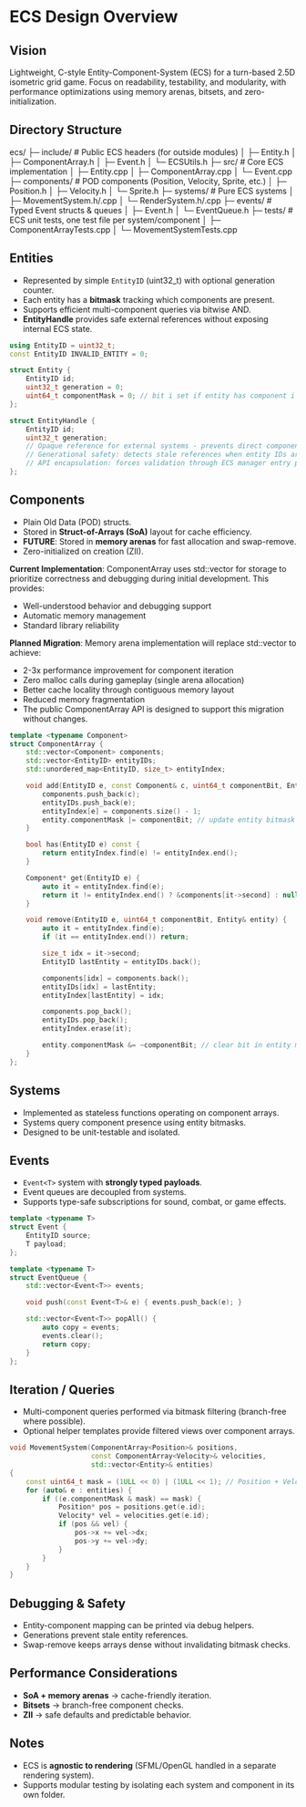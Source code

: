 # ECS Design Overview

## Vision
Lightweight, C-style Entity-Component-System (ECS) for a turn-based 2.5D isometric grid game. 
Focus on readability, testability, and modularity, with performance optimizations using memory arenas, bitsets, and zero-initialization.

## Directory Structure

ecs/
├─ include/          # Public ECS headers (for outside modules)
│   ├─ Entity.h
│   ├─ ComponentArray.h
│   ├─ Event.h
│   └─ ECSUtils.h
├─ src/              # Core ECS implementation
│   ├─ Entity.cpp
│   ├─ ComponentArray.cpp
│   └─ Event.cpp
├─ components/       # POD components (Position, Velocity, Sprite, etc.)
│   ├─ Position.h
│   ├─ Velocity.h
│   └─ Sprite.h
├─ systems/          # Pure ECS systems
│   ├─ MovementSystem.h/.cpp
│   └─ RenderSystem.h/.cpp
├─ events/           # Typed Event structs & queues
│   ├─ Event.h
│   └─ EventQueue.h
├─ tests/            # ECS unit tests, one test file per system/component
│   ├─ ComponentArrayTests.cpp
│   └─ MovementSystemTests.cpp

## Entities
- Represented by simple `EntityID` (uint32_t) with optional generation counter.
- Each entity has a **bitmask** tracking which components are present.
- Supports efficient multi-component queries via bitwise AND.
- **EntityHandle** provides safe external references without exposing internal ECS state.

```cpp
using EntityID = uint32_t;
const EntityID INVALID_ENTITY = 0;

struct Entity {
    EntityID id;
    uint32_t generation = 0;
    uint64_t componentMask = 0; // bit i set if entity has component i
};

struct EntityHandle {
    EntityID id;
    uint32_t generation;
    // Opaque reference for external systems - prevents direct component mask access
    // Generational safety: detects stale references when entity IDs are reused
    // API encapsulation: forces validation through ECS manager entry points
};
```

## Components
- Plain Old Data (POD) structs.
- Stored in **Struct-of-Arrays (SoA)** layout for cache efficiency.
- **FUTURE**: Stored in **memory arenas** for fast allocation and swap-remove.
- Zero-initialized on creation (ZII).

**Current Implementation**: ComponentArray uses std::vector for storage to prioritize 
correctness and debugging during initial development. This provides:
- Well-understood behavior and debugging support
- Automatic memory management  
- Standard library reliability

**Planned Migration**: Memory arena implementation will replace std::vector to achieve:
- 2-3x performance improvement for component iteration
- Zero malloc calls during gameplay (single arena allocation)
- Better cache locality through contiguous memory layout
- Reduced memory fragmentation
- The public ComponentArray API is designed to support this migration without changes.

```cpp
template <typename Component>
struct ComponentArray {
    std::vector<Component> components;
    std::vector<EntityID> entityIDs;
    std::unordered_map<EntityID, size_t> entityIndex;

    void add(EntityID e, const Component& c, uint64_t componentBit, Entity& entity) {
        components.push_back(c);
        entityIDs.push_back(e);
        entityIndex[e] = components.size() - 1;
        entity.componentMask |= componentBit; // update entity bitmask
    }

    bool has(EntityID e) const {
        return entityIndex.find(e) != entityIndex.end();
    }

    Component* get(EntityID e) {
        auto it = entityIndex.find(e);
        return it != entityIndex.end() ? &components[it->second] : nullptr;
    }

    void remove(EntityID e, uint64_t componentBit, Entity& entity) {
        auto it = entityIndex.find(e);
        if (it == entityIndex.end()) return;

        size_t idx = it->second;
        EntityID lastEntity = entityIDs.back();

        components[idx] = components.back();
        entityIDs[idx] = lastEntity;
        entityIndex[lastEntity] = idx;

        components.pop_back();
        entityIDs.pop_back();
        entityIndex.erase(it);

        entity.componentMask &= ~componentBit; // clear bit in entity mask
    }
};
```

## Systems
- Implemented as stateless functions operating on component arrays.
- Systems query component presence using entity bitmasks.
- Designed to be unit-testable and isolated.

## Events
- `Event<T>` system with **strongly typed payloads**.
- Event queues are decoupled from systems.
- Supports type-safe subscriptions for sound, combat, or game effects.

```cpp
template <typename T>
struct Event {
    EntityID source;
    T payload;
};

template <typename T>
struct EventQueue {
    std::vector<Event<T>> events;

    void push(const Event<T>& e) { events.push_back(e); }

    std::vector<Event<T>> popAll() {
        auto copy = events;
        events.clear();
        return copy;
    }
};
```

## Iteration / Queries
- Multi-component queries performed via bitmask filtering (branch-free where possible).
- Optional helper templates provide filtered views over component arrays.

```cpp
void MovementSystem(ComponentArray<Position>& positions,
                    const ComponentArray<Velocity>& velocities,
                    std::vector<Entity>& entities) 
{
    const uint64_t mask = (1ULL << 0) | (1ULL << 1); // Position + Velocity
    for (auto& e : entities) {
        if ((e.componentMask & mask) == mask) {
            Position* pos = positions.get(e.id);
            Velocity* vel = velocities.get(e.id);
            if (pos && vel) {
                pos->x += vel->dx;
                pos->y += vel->dy;
            }
        }
    }
}
```

## Debugging & Safety
- Entity-component mapping can be printed via debug helpers.
- Generations prevent stale entity references.
- Swap-remove keeps arrays dense without invalidating bitmask checks.

## Performance Considerations
- **SoA + memory arenas** → cache-friendly iteration.
- **Bitsets** → branch-free component checks.
- **ZII** → safe defaults and predictable behavior.

## Notes
- ECS is **agnostic to rendering** (SFML/OpenGL handled in a separate rendering system).
- Supports modular testing by isolating each system and component in its own folder.
